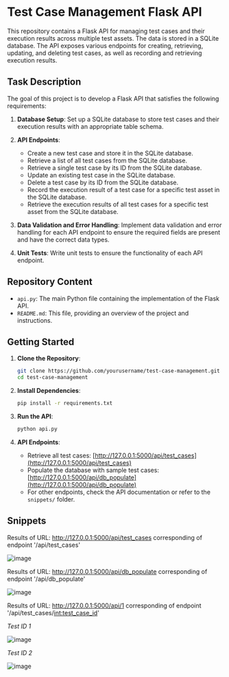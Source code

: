 # Test Case Management Flask API

This repository contains a Flask API for managing test cases and their execution results across multiple test assets. The data is stored in a SQLite database. The API exposes various endpoints for creating, retrieving, updating, and deleting test cases, as well as recording and retrieving execution results.

## Task Description

The goal of this project is to develop a Flask API that satisfies the following requirements:

1. **Database Setup**: Set up a SQLite database to store test cases and their execution results with an appropriate table schema.

2. **API Endpoints**:
   - Create a new test case and store it in the SQLite database.
   - Retrieve a list of all test cases from the SQLite database.
   - Retrieve a single test case by its ID from the SQLite database.
   - Update an existing test case in the SQLite database.
   - Delete a test case by its ID from the SQLite database.
   - Record the execution result of a test case for a specific test asset in the SQLite database.
   - Retrieve the execution results of all test cases for a specific test asset from the SQLite database.

3. **Data Validation and Error Handling**: Implement data validation and error handling for each API endpoint to ensure the required fields are present and have the correct data types.

4. **Unit Tests**: Write unit tests to ensure the functionality of each API endpoint.

## Repository Content

- `api.py`: The main Python file containing the implementation of the Flask API.
- `README.md`: This file, providing an overview of the project and instructions.

## Getting Started

1. **Clone the Repository**: 
   ```bash
   git clone https://github.com/yourusername/test-case-management.git
   cd test-case-management
   ```

2. **Install Dependencies**:
   ```bash
   pip install -r requirements.txt
   ```

3. **Run the API**:
   ```bash
   python api.py
   ```

4. **API Endpoints**:
   - Retrieve all test cases: [http://127.0.0.1:5000/api/test_cases](http://127.0.0.1:5000/api/test_cases)
   - Populate the database with sample test cases: [http://127.0.0.1:5000/api/db_populate](http://127.0.0.1:5000/api/db_populate)
   - For other endpoints, check the API documentation or refer to the `snippets/` folder.
  
## Snippets

Results of URL: http://127.0.0.1:5000/api/test_cases corresponding of endpoint '/api/test_cases'

![image](https://github.com/Nehalshetta/Flask-API/assets/63877578/1af613ae-348f-465f-99bf-45d7fbebf9f1)


Results of URL: http://127.0.0.1:5000/api/db_populate corresponding of endpoint '/api/db_populate'

![image](https://github.com/Nehalshetta/Flask-API/assets/63877578/212d3025-addb-4489-b814-74594e019a9c)


Results of URL: http://127.0.0.1:5000/api/1 corresponding of endpoint '/api/test_cases/<int:test_case_id>'

   *Test ID 1*
   
   ![image](https://github.com/Nehalshetta/Flask-API/assets/63877578/c28b6d75-bfe9-4b6c-87fd-a4803ad23114)
   
   
   
   *Test ID 2*
   
   ![image](https://github.com/Nehalshetta/Flask-API/assets/63877578/df5172f7-2672-4ada-a593-086a0302043a)









